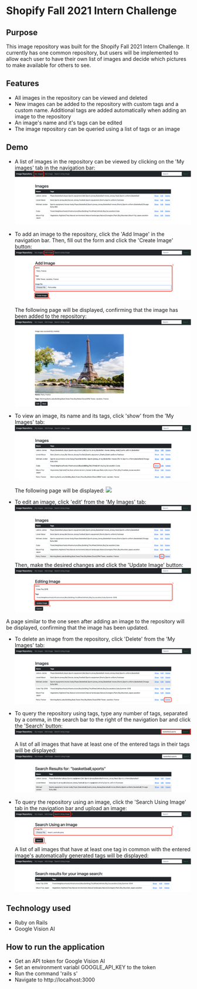 # Shopify Fall 2021 Intern Challenge

## Purpose
This image repository was built for the Shopify Fall 2021 Intern Challenge. It currently has one common repository, but users will be implemented to allow each user to have their own list of images and decide which pictures to make available for others to see.
## Features
* All images in the repository can be viewed and deleted
* New images can be added to the repository with custom tags and a custom name. Additional tags are added automatically when adding an image to the repository
* An image's name and it's tags can be edited
* The image repository can be queried using a list of tags or an image
## Demo
* A list of images in the repository can be viewed by clicking on the 'My images' tab in the navigation bar:
![](./demo_screenshots/my_images_demo.png)

* To add an image to the repository, click the 'Add Image' in the navigation bar. Then, fill out the form and click the 'Create Image' button:
![](./demo_screenshots/new_image_demo.png)

    The following page will be displayed, confirming that the image has been added to the repository:
    ![](./demo_screenshots/image_created_conf.png)
    

* To view an image, its name and its tags, click 'show' from the 'My Images' tab:
![](./demo_screenshots/show_image_demo.png)
    
    The following page will be displayed:
    ![](./demo_screenshots/show_image_page_demo.png)

* To edit an image, click 'edit' from the 'My Images' tab:
![](./demo_screenshots/edit_image_demo.png)
Then, make the desired changes and click the 'Update Image' button:
![](./demo_screenshots/edit_image_form_demo.png)

A page similar to the one seen after adding an image to the repository will be displayed, confirming that the image has been updated.

* To delete an image from the repository, click 'Delete' from the 'My Images' tab:
![](./demo_screenshots/delete_image_demo.png)

* To query the repository using tags, type any number of tags, separated by a comma, in the search bar to the right of the navigation bar and click the 'Search' button:
![](./demo_screenshots/search_using_tags_demo.png)

    A list of all images that have at least one of the entered tags in their tags will be displayed:
    ![](./demo_screenshots/tag_search_results_demo.png)

* To query the repository using an image, click the 'Search Using Image' tab in the navigation bar and upload an image:
![](./demo_screenshots/search_using_image_demo.png)
    A list of all images that have at least one tag in common with the entered image's automatically generated tags will be displayed:
    ![](./demo_screenshots/image_search_results_demo.png)


## Technology used
* Ruby on Rails
* Google Vision AI
## How to run the application
* Get an API token for Google Vision AI
* Set an environment variabl GOOGLE_API_KEY to the token
* Run the command 'rails s'
* Navigate to http://localhost:3000